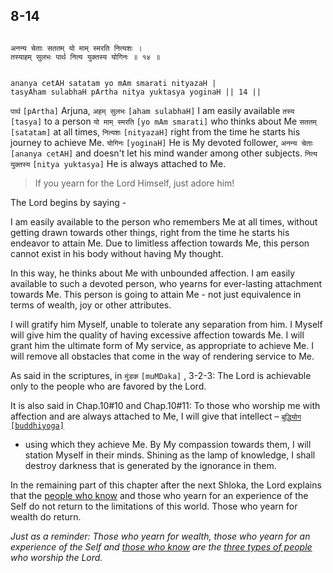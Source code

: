 ## 8-14


```shloka-sa

अनन्य चेताः सततम् यो माम् स्मरति नित्यशः ।
तस्याहम् सुलभः पार्थ नित्य युक्तस्य योगिनः ॥ १४ ॥

```
```shloka-sa-hk

ananya cetAH satatam yo mAm smarati nityazaH |
tasyAham sulabhaH pArtha nitya yuktasya yoginaH || 14 ||

```
`पार्थ` `[pArtha]` Arjuna, `अहम् सुलभः` `[aham sulabhaH]` I am easily available `तस्य` `[tasya]` to a person `यो माम् स्मरति` `[yo mAm smarati]` who thinks about Me `सततम्` `[satatam]` at all times, `नित्यशः` `[nityazaH]` right from the time he starts his journey to achieve Me. `योगिनः` `[yoginaH]` He is My devoted follower, `अनन्य चेताः` `[ananya cetAH]` and doesn't let his mind wander among other subjects. `नित्य युक्तस्य` `[nitya yuktasya]` He is always attached to Me.


<a name='applnote_139'></a>
> If you yearn for the Lord Himself, just adore him!



The Lord begins by saying - 

I am easily available to the person who remembers Me at all times, without getting drawn towards other things, right from the time he starts his endeavor to attain Me. Due to limitless affection towards Me, this person cannot exist in his body without having My thought.

In this way, he thinks about Me with unbounded affection. I am easily available to such a devoted person, who yearns for ever-lasting attachment towards Me. This person is going to attain Me - not just equivalence in terms of wealth, joy or other attributes.

I will gratify him Myself, unable to tolerate any separation from him. I Myself will give him the quality of having excessive affection towards Me. I will grant him the ultimate form of My service, as appropriate to achieve Me. I will remove all obstacles that come in the way of rendering service to Me. 

As said in the scriptures, in 
`मुंडक` `[muMDaka]` , 3-2-3:
 The Lord is achievable only to the people who are favored by the Lord.

It is also said in Chap.10#10 and Chap.10#11: To those who worship me with affection and are always attached to Me, I will give that intellect –
[`बुद्धियोग` `[buddhiyoga]`](2-49.md#buddhiyOga_a_defn)
 - using which they achieve Me. By My compassion towards them, I will station Myself in their minds. Shining as the lamp of knowledge, I shall destroy darkness that is generated by the ignorance in them.

In the remaining part of this chapter after the next Shloka, the Lord explains that the 
[people who know](7-16.md#jnAnI)
 and those who yearn for an experience of the Self do not return to the limitations of this world. Those who yearn for wealth do return.

_Just as a reminder: Those who yearn for wealth, those who yearn for an experience of the Self and 
[those who know](7-16.md#jnAnI)
 are the 
[three types of people](7-28.md#three_types_of_worshippers)
 who worship the Lord._
